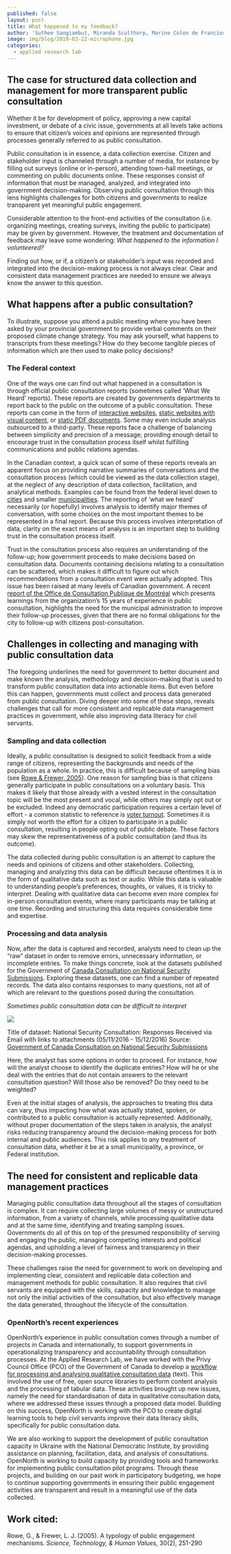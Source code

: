 ```yaml
---
published: false
layout: post
title: What happened to my feedback?
author: 'Suthee Sangiambut, Miranda Sculthorp, Marine Colon de Franciosi'
image: img/blog/2019-03-22-microphone.jpg
categories:
  - applied research lab
---
```

## The case for structured data collection and management for more transparent public consultation

Whether it be for development of policy, approving a new capital investment, or debate of a civic  issue, governments at all levels take actions to ensure that citizen’s voices and opinions are represented through processes generally referred to as public consultation.

Public consultation is in essence, a data collection exercise. Citizen and stakeholder input is channeled through a number of media, for instance by filling out surveys (online or in-person), attending town-hall meetings, or commenting on public documents online. These responses consist of information that must be managed, analyzed, and integrated into government decision-making. Observing public consultation through this lens highlights challenges for both citizens and governments to realize transparent yet meaningful public engagement. 

Considerable attention to the front-end activities of the consultation (i.e. organizing meetings, creating surveys, inviting the public to participate) may be given by government. However, the treatment and documentation of feedback may leave some wondering: _What happened to the information I volunteered?_

Finding out how, or if, a citizen’s or stakeholder’s input was recorded and integrated into the decision-making process is not always clear. Clear and consistent data management practices are needed to ensure we always know the answer to this question.

## What happens after a public consultation?
To illustrate, suppose you attend a public meeting where you have been asked by your provincial government to provide verbal comments on their proposed climate change strategy. You may ask yourself, what happens to transcripts from these meetings? How do they become tangible pieces of information which are then used to make policy decisions?

### The Federal context
One of the ways one can find out what happened in a consultation is through official public consultation reports (sometimes called ‘What We Heard’ reports). These reports are created by governments departments to report back to the public on the outcome of a public consultation. These reports can come in the form of [interactive websites](https://international.gc.ca/world-monde/issues_development-enjeux_developpement/priorities-priorites/what_we_heard-que_nous_entendu.aspx?lang=eng), [static websites with visual content](https://www.canada.ca/en/campaign/food-policy/what-we-heard/fullreport.html), or [static PDF documents](http://publications.gc.ca/collections/collection_2018/mpo-dfo/Fs149-11-2018-eng.pdf). Some may even include analysis outsourced to a third-party. These reports face a challenge of balancing between simplicity and precision of a message; providing enough detail to encourage trust in the consultation process itself whilst fulfilling communications and public relations agendas.

In the Canadian context, a quick scan of some of these reports reveals an apparent focus on providing narrative summaries of conversations and the consultation process (which could be viewed as the data collection stage), at the neglect of any description of data collection, facilitation, and analytical methods. Examples can be found from the federal level down to [cities](http://ocpm.qc.ca/fr/parcjeandrapeau/documentation) and smaller [municipalities](https://www.ville.rosemere.qc.ca/download.php?filename=Rapport_Final_Rosemere_26-09-2018_Version_en_ligne.pdf). The reporting of ‘what we heard’ necessarily (or hopefully) involves analysis to identify major themes of conversation, with some choices on the most important themes to be represented in a final report. Because this process involves interpretation of data, clarity on the exact means of analysis is an important step to building trust in the consultation process itself.

Trust in the consultation process also requires an understanding of the follow-up; how government proceeds to make decisions based on consultation data. Documents containing decisions relating to a consultation can be scattered, which makes it difficult to figure out which recommendations from a consultation event were actually adopted. This issue has been raised at many levels of Canadian government. A recent [report of the Office de Consultation Publique de Montréal](http://ocpm.qc.ca/sites/ocpm.qc.ca/files/pdf/publications/eng/Encart%20-%2015%C3%A8me%20anniversaire%20de%20l%26%23039%3BOCPM-eng.pdf) which presents learnings from the organization’s 15 years of experience in public consultation,  highlights the need for the municipal administration to improve their follow-up processes, given that there are no formal obligations for the city to follow-up with citizens post-consultation.

## Challenges in collecting and managing with public consultation data
The foregoing underlines the need for government to better document and make known the analysis, methodology and decision-making that is used to transform public consultation data into actionable items. But even before this can happen, governments must collect and process data generated from public consultation. Diving deeper into some of these steps, reveals challenges that call for more consistent and replicable data management practices in government, while also improving data literacy for civil servants. 

### Sampling and data collection
Ideally, a public consultation is designed to solicit feedback from a wide range of citizens, representing the backgrounds and needs of the population as a whole. In practice, this is difficult because of sampling bias (see [Rowe & Frewer, 2005](https://doi.org/10.1177/0162243904271724)). One reason for sampling bias is that citizens generally participate in public consultations on a voluntary basis. This makes it likely that those already with a vested interest in the consultation topic will be the most present and vocal, while others may simply opt out or be excluded. Indeed any democratic participation requires a certain level of effort - a common statistic to reference is [voter turnout](http://www.elections.ca/content.aspx?dir=turn&document=index&lang=e&section=ele). Sometimes it is simply not worth the effort for a citizen to participate in a public consultation, resulting in people opting out of public debate. These factors may skew the representativeness of a public consultation (and thus its outcome).

The data collected during public consultation is an attempt to capture the needs and opinions of citizens and other stakeholders. Collecting, managing and analyzing this data can be difficult because oftentimes it is in the form of qualitative data such as text or audio. While this data is valuable to understanding people’s preferences, thoughts, or values, it is tricky to interpret. Dealing with qualitative data can become even more complex for in-person consultation events, where many participants may be talking at one time. Recording and structuring this data requires considerable time and expertise.

### Processing and data analysis
Now, after the data is captured and recorded, analysts need to clean up the “raw” dataset in order to remove errors, unnecessary information, or incomplete entries. To make things concrete, look at the datasets published for the Government of [Canada Consultation on National Security Submissions](https://open.canada.ca/data/en/dataset/5e9433bf-2334-463a-bd48-03ba53a7051c). Exploring these datasets, one can find a number of repeated records. The data also contains responses to many questions, not all of which are relevant to the questions posed during the consultation.

_Sometimes public consultation data can be difficult to interpret_

![]({{site.baseurl}}/2019-03-22-consultation-data-screenshot.png)

Title of dataset: National Security Consultation: Responses Received via Email with links to attachments (05/11/2016 - 15/12/2016)
Source: [Government of Canada Consultation on National Security Submissions](https://open.canada.ca/data/en/dataset/5e9433bf-2334-463a-bd48-03ba53a7051c)

Here, the analyst has some options in order to proceed. For instance, how will the analyst choose to identify the duplicate entries? How will he or she deal with the entries that do not contain answers to the relevant consultation question? Will those also be removed? Do they need to be weighted?
 
Even at the initial stages of analysis, the approaches to treating this data can vary, thus impacting how what was actually stated, spoken, or contributed to a public consultation is actually represented. Additionally, without proper documentation of the steps taken in analysis, the analyst risks reducing transparency around the decision-making process for both internal and public audiences. This risk applies to any treatment of consultation data, whether it be at a small municipality, a province, or Federal institution.

## The need for consistent and replicable data management practices
Managing public consultation data throughout all the stages of consultation is complex. It can require collecting large volumes of messy or unstructured information, from a variety of channels, while processing qualitative data and at the same time, identifying and treating sampling issues. Governments do all of this on top of the presumed responsibility of serving and engaging the public, managing competing interests and political agendas, and upholding a level of fairness and transparency in their decision-making processes.

These challenges raise the need for government to work on developing and implementing clear, consistent and replicable data collection and management methods for public consultation. It also requires that civil servants are equipped with the skills, capacity and knowledge to manage not only the initial activities of the consultation, but also effectively manage the data generated, throughout the lifecycle of the consultation.

### OpenNorth’s recent experiences
OpenNorth’s experience in public consultation comes through a number of projects in Canada and internationally, to support governments in operationalizing transparency and accountability through consultation processes. At the Applied Research Lab, we have worked with the Privy Council Office (PCO) of the Government of Canada to develop a [workflow for processing and analysing qualitative consultation data](https://github.com/canada-ca/content-analysis) (text). This involved the use of free, open source libraries to perform content analysis and the processing of tabular data. These activities brought up new issues, namely the need for standardisation of data in qualitative consultation data, where we addressed these issues through a proposed data model. Building on this success, OpenNorth is working with the PCO to create digital learning tools to help civil servants improve their data literacy skills, specifically for public consultation data.

We are also working to support the development of public consultation capacity in Ukraine with the National Democratic Institute, by providing assistance on planning, facilitation, data, and analysis of consultations. OpenNorth is working to build capacity by providing tools and frameworks for implementing public consultation pilot programs. Through these projects, and building on our past work in participatory budgeting, we hope to continue supporting governments in ensuring their public engagement activities are transparent and result in a meaningful use of the data collected.

## Work cited:
Rowe, G., & Frewer, L. J. (2005). A typology of public engagement mechanisms. _Science, Technology, & Human Values_, 30(2), 251-290

